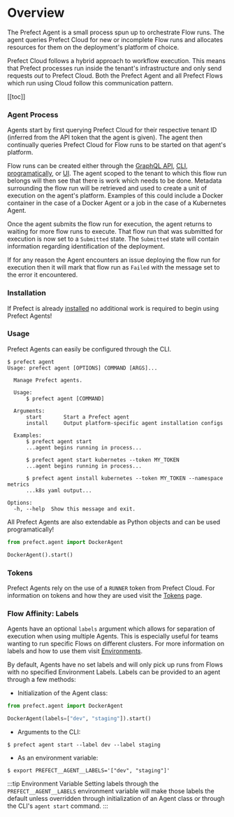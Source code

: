 # Overview

The Prefect Agent is a small process spun up to orchestrate Flow runs. The agent queries Prefect Cloud for new or incomplete Flow runs and allocates resources for them on the deployment's platform of choice.

Prefect Cloud follows a hybrid approach to workflow execution. This means that Prefect processes run inside the tenant's infrastructure and only send requests _out_ to Prefect Cloud. Both the Prefect Agent and all Prefect Flows which run using Cloud follow this communication pattern.

[[toc]]

### Agent Process

Agents start by first querying Prefect Cloud for their respective tenant ID (inferred from the API token that the agent is given). The agent then continually queries Prefect Cloud for Flow runs to be started on that agent's platform.

Flow runs can be created either through the [GraphQL API](../concepts/graphql.html), [CLI](../concepts/cli.html), [programatically](../concepts/flow_runs.html#creating-a-flow-run), or [UI](../concepts/ui.html). The agent scoped to the tenant to which this flow run belongs will then see that there is work which needs to be done. Metadata surrounding the flow run will be retrieved and used to create a unit of execution on the agent's platform. Examples of this could include a Docker container in the case of a Docker Agent or a job in the case of a Kubernetes Agent.

Once the agent submits the flow run for execution, the agent returns to waiting for more flow runs to execute. That flow run that was submitted for execution is now set to a `Submitted` state. The `Submitted` state will contain information regarding identification of the deployment.

If for any reason the Agent encounters an issue deploying the flow run for execution then it will mark that flow run as `Failed` with the message set to the error it encountered.

### Installation

If Prefect is already [installed](../../core/getting_started/installation.html) no additional work is required to begin using Prefect Agents!

### Usage

Prefect Agents can easily be configured through the CLI.

```
$ prefect agent
Usage: prefect agent [OPTIONS] COMMAND [ARGS]...

  Manage Prefect agents.

  Usage:
      $ prefect agent [COMMAND]

  Arguments:
      start       Start a Prefect agent
      install     Output platform-specific agent installation configs

  Examples:
      $ prefect agent start
      ...agent begins running in process...

      $ prefect agent start kubernetes --token MY_TOKEN
      ...agent begins running in process...

      $ prefect agent install kubernetes --token MY_TOKEN --namespace metrics
      ...k8s yaml output...

Options:
  -h, --help  Show this message and exit.
```

All Prefect Agents are also extendable as Python objects and can be used programatically!

```python
from prefect.agent import DockerAgent

DockerAgent().start()
```

### Tokens

Prefect Agents rely on the use of a `RUNNER` token from Prefect Cloud. For information on tokens and how they are used visit the [Tokens](../concepts/tokens.html) page.

### Flow Affinity: Labels

Agents have an optional `labels` argument which allows for separation of execution when using multiple Agents. This is especially useful for teams wanting to run specific Flows on different clusters. For more information on labels and how to use them visit [Environments](../execution/overview.html#labels).

By default, Agents have no set labels and will only pick up runs from Flows with no specified Environment Labels. Labels can be provided to an agent through a few methods:

- Initialization of the Agent class:

```python
from prefect.agent import DockerAgent

DockerAgent(labels=["dev", "staging"]).start()
```

- Arguments to the CLI:

```
$ prefect agent start --label dev --label staging
```

- As an environment variable:

```
$ export PREFECT__AGENT__LABELS='["dev", "staging"]'
```

:::tip Environment Variable
Setting labels through the `PREFECT__AGENT__LABELS` environment variable will make those labels the default unless overridden through initialization of an Agent class or through the CLI's `agent start` command.
:::
